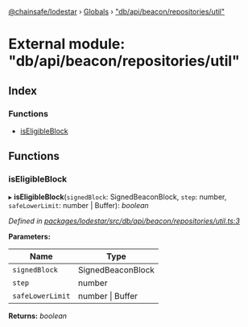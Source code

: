 [@chainsafe/lodestar](../README.md) › [Globals](../globals.md) › ["db/api/beacon/repositories/util"](_db_api_beacon_repositories_util_.md)

# External module: "db/api/beacon/repositories/util"

## Index

### Functions

* [isEligibleBlock](_db_api_beacon_repositories_util_.md#iseligibleblock)

## Functions

###  isEligibleBlock

▸ **isEligibleBlock**(`signedBlock`: SignedBeaconBlock, `step`: number, `safeLowerLimit`: number | Buffer): *boolean*

*Defined in [packages/lodestar/src/db/api/beacon/repositories/util.ts:3](https://github.com/ChainSafe/lodestar/blob/4796680/packages/lodestar/src/db/api/beacon/repositories/util.ts#L3)*

**Parameters:**

Name | Type |
------ | ------ |
`signedBlock` | SignedBeaconBlock |
`step` | number |
`safeLowerLimit` | number &#124; Buffer |

**Returns:** *boolean*
